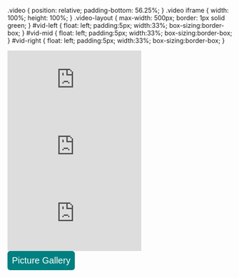 .video {
    position: relative;
    padding-bottom: 56.25%;
}
.video iframe {
    width: 100%;
    height: 100%;
}
.video-layout {
    max-width: 500px;
    border: 1px solid green;
}
#vid-left {
    float: left;
    padding:5px;
    width:33%;
    box-sizing:border-box;
}
#vid-mid {
    float: left;
    padding:5px;
    width:33%;
    box-sizing:border-box;
}
#vid-right {
    float: left;
    padding:5px;
    width:33%;
    box-sizing:border-box;
}

<div class="video-layout">
<div class="video">
<div id="vid-left">
<iframe src="https://www.youtube.com/embed/qdIdPBIF6MU" frameborder="0" allowfullscreen></iframe>
</div>
<div id="vid-mid">
<iframe src="https://www.youtube.com/embed/qdIdPBIF6MU" frameborder="0" allowfullscreen></iframe>
</div>
<div id="vid-right">
<iframe src="https://www.youtube.com/embed/qdIdPBIF6MU" frameborder="0" allowfullscreen></iframe>
</div>
</div>
</div>



<style type="text/css">
#submit {
 background-color: #008080;
 padding: .5em;
 -moz-border-radius: 5px;
 -webkit-border-radius: 5px;
 border-radius: 6px;
 color: #fff;
 align: center;
 font-size: 20px;
 text-decoration: none;
 border: none;
}
#submit:hover {
 border: none;
 background: orange;
 box-shadow: 0px 0px 1px #777;
}
</style>

<form>
<input id='submit' type="BUTTON" value="Picture Gallery" onclick="window.location.href='https://larguncw.github.io/PyRoboCar/pages/Gallery'">
</form>

<form>
<input id='submit' style="position: relative; left: 750px; bottom: 0px;" type="BUTTON" value="Homepage" onclick="window.location.href='https://larguncw.github.io/PyRoboCar/'">
</form>
